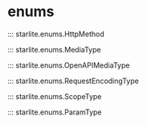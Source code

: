 # enums

::: starlite.enums.HttpMethod

::: starlite.enums.MediaType

::: starlite.enums.OpenAPIMediaType

::: starlite.enums.RequestEncodingType

::: starlite.enums.ScopeType

::: starlite.enums.ParamType
